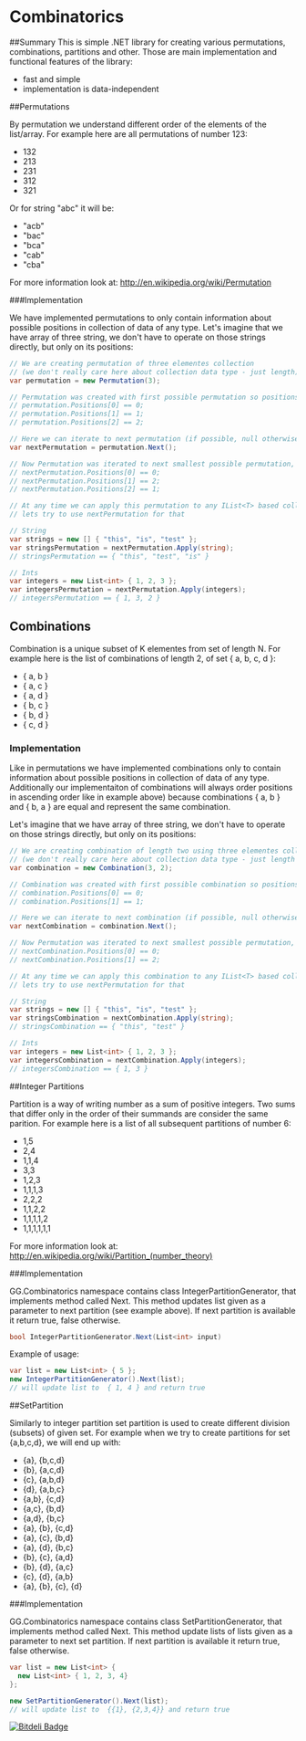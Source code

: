 Combinatorics
============
##Summary
This is simple .NET library for creating various permutations, combinations, partitions and other. Those are main implementation and functional features of the library:
- fast and simple
- implementation is data-independent

##Permutations

By permutation we understand different order of the elements of the list/array. For example here are all permutations of number 123:
- 132
- 213
- 231
- 312
- 321

Or for string "abc" it will be:
- "acb"
- "bac"
- "bca"
- "cab"
- "cba"

For more information look at:
http://en.wikipedia.org/wiki/Permutation

###Implementation

We have implemented permutations to only contain information about possible positions in collection of data of  any type. Let's imagine that we have array of three string, we don't have to operate on those strings directly, but only on its positions:

```c#
// We are creating permutation of three elementes collection 
// (we don't really care here about collection data type - just length)
var permutation = new Permutation(3);

// Permutation was created with first possible permutation so positions collection will be equal
// permutation.Positions[0] == 0;
// permutation.Positions[1] == 1;
// permutation.Positions[2] == 2;

// Here we can iterate to next permutation (if possible, null otherwise)
var nextPermutation = permutation.Next();

// Now Permutation was iterated to next smallest possible permutation, so positions will be equal
// nextPermutation.Positions[0] == 0;
// nextPermutation.Positions[1] == 2;
// nextPermutation.Positions[2] == 1;

// At any time we can apply this permutation to any IList<T> based collection, 
// lets try to use nextPermutation for that

// String
var strings = new [] { "this", "is", "test" };
var stringsPermutation = nextPermutation.Apply(string);
// stringsPermutation == { "this", "test", "is" }

// Ints
var integers = new List<int> { 1, 2, 3 };
var integersPermutation = nextPermutation.Apply(integers);
// integersPermutation == { 1, 3, 2 }
```

## Combinations

Combination is a unique subset of K elementes from set of length N. For example here is the list of combinations of length 2, of set { a, b, c, d }:
- { a, b }
- { a, c }
- { a, d }
- { b, c }
- { b, d }
- { c, d }

### Implementation

Like in permutations we have implemented combinations only to contain information about possible positions in collection of data of any type. Additionally our implementaiton of combinations will always order positions in ascending order like in example above) because combinations { a, b } and { b, a } are equal and represent the same combination.

Let's imagine that we have array of three string, we don't have to operate on those strings directly, but only on its positions:

```c#
// We are creating combination of length two using three elementes collection 
// (we don't really care here about collection data type - just length of data, and length of combination)
var combination = new Combination(3, 2);

// Combination was created with first possible combination so positions collection will be equal
// combination.Positions[0] == 0;
// combination.Positions[1] == 1;

// Here we can iterate to next combination (if possible, null otherwise)
var nextCombination = combination.Next();

// Now Permutation was iterated to next smallest possible permutation, so positions will be equal
// nextCombination.Positions[0] == 0;
// nextCombination.Positions[1] == 2;

// At any time we can apply this combination to any IList<T> based collection, 
// lets try to use nextPermutation for that

// String
var strings = new [] { "this", "is", "test" };
var stringsCombination = nextCombination.Apply(string);
// stringsCombination == { "this", "test" }

// Ints
var integers = new List<int> { 1, 2, 3 };
var integersCombination = nextCombination.Apply(integers);
// integersCombination == { 1, 3 }
```

##Integer Partitions

Partition is a way of writing number as a sum of positive integers. Two sums that differ only in the order of their summands are consider the same parition. For example here is a list of all subsequent partitions of number 6:
- 1,5
- 2,4
- 1,1,4
- 3,3
- 1,2,3
- 1,1,1,3
- 2,2,2
- 1,1,2,2
- 1,1,1,1,2
- 1,1,1,1,1,1

For more information look at:
http://en.wikipedia.org/wiki/Partition_(number_theory)

###Implementation

GG.Combinatorics namespace contains class IntegerPartitionGenerator, that implements method called Next. This method updates list given as a parameter to next partition (see example above). If next partition is available it return true, false otherwise.

```c#
bool IntegerPartitionGenerator.Next(List<int> input)
```

Example of usage:

```c#
var list = new List<int> { 5 };
new IntegerPartitionGenerator().Next(list);
// will update list to  { 1, 4 } and return true
```

##SetPartition

Similarly to integer partition set partition is used to create different division (subsets) of given set. For example when we try to create partitions for set {a,b,c,d}, we will end up with:
- {a}, {b,c,d}
- {b}, {a,c,d}
- {c}, {a,b,d}
- {d}, {a,b,c}
- {a,b}, {c,d}
- {a,c}, {b,d}
- {a,d}, {b,c}
- {a}, {b}, {c,d}
- {a}, {c}, {b,d}
- {a}, {d}, {b,c}
- {b}, {c}, {a,d}
- {b}, {d}, {a,c}
- {c}, {d}, {a,b}
- {a}, {b}, {c}, {d}

###Implementation

GG.Combinatorics namespace contains class SetPartitionGenerator, that implements method called Next. This method update lists of lists given as a parameter to next set partition. If next partition is available it return true, false otherwise.

```c#
var list = new List<int> { 
  new List<int> { 1, 2, 3, 4} 
};

new SetPartitionGenerator().Next(list);
// will update list to  {{1}, {2,3,4}} and return true
```


[![Bitdeli Badge](https://d2weczhvl823v0.cloudfront.net/Zjadacz/combinatorics/trend.png)](https://bitdeli.com/free "Bitdeli Badge")

